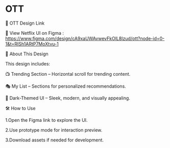 # OTT

🔗 OTT Design Link

🔗 View Netflix UI on Figma : https://www.figma.com/design/cA9xaUWAvwevFkOlL8Izud/ott?node-id=0-1&t=RISh1ARtP7MoXtvu-1

📖 About This Design

This design includes:

📺 Trending Section – Horizontal scroll for trending content.

🎭 My List – Sections for personalized recommendations.

🌙 Dark-Themed UI – Sleek, modern, and visually appealing.

🛠 How to Use

1.Open the Figma link to explore the UI.

2.Use prototype mode for interaction preview.

3.Download assets if needed for development.

